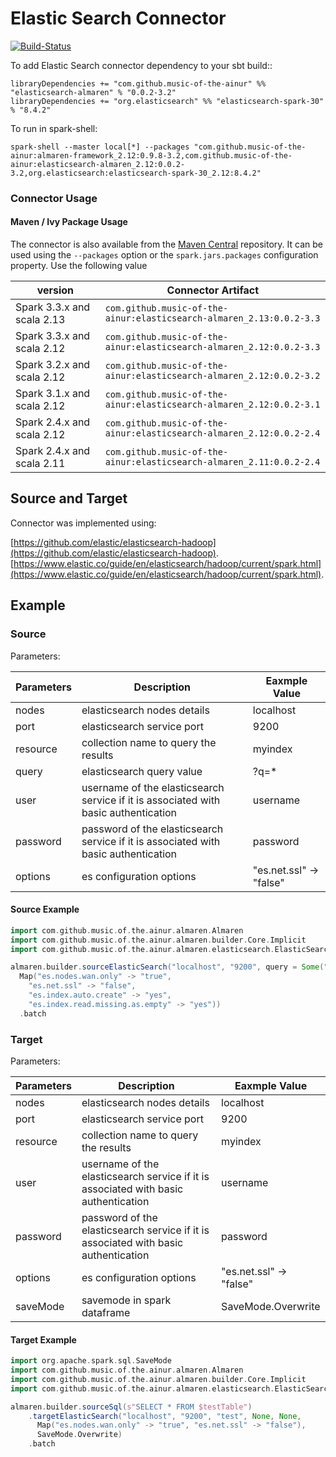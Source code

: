 # Elastic Search Connector

[![Build-Status](https://github.com/modakanalytics/elasticsearch.almaren/actions/workflows/elasticsearch-alamren.yml/badge.svg)](https://github.com/modakanalytics/elasticsearch.almaren/actions/workflows/elasticsearch-alamren.yml)

To add Elastic Search connector dependency to your sbt build::
```
libraryDependencies += "com.github.music-of-the-ainur" %% "elasticsearch-almaren" % "0.0.2-3.2"
libraryDependencies += "org.elasticsearch" %% "elasticsearch-spark-30" % "8.4.2"
```

To run in spark-shell:
```
spark-shell --master local[*] --packages "com.github.music-of-the-ainur:almaren-framework_2.12:0.9.8-3.2,com.github.music-of-the-ainur:elasticsearch-almaren_2.12:0.0.2-3.2,org.elasticsearch:elasticsearch-spark-30_2.12:8.4.2"
```

### Connector Usage

#### Maven / Ivy Package Usage
The connector is also available from the
[Maven Central](https://mvnrepository.com/artifact/com.github.music-of-the-ainur)
repository. It can be used using the `--packages` option or the
`spark.jars.packages` configuration property. Use the following value

| version                    | Connector Artifact                                                   |
|----------------------------|----------------------------------------------------------------------|
| Spark 3.3.x and scala 2.13 | `com.github.music-of-the-ainur:elasticsearch-almaren_2.13:0.0.2-3.3` |
| Spark 3.3.x and scala 2.12 | `com.github.music-of-the-ainur:elasticsearch-almaren_2.12:0.0.2-3.3` |
| Spark 3.2.x and scala 2.12 | `com.github.music-of-the-ainur:elasticsearch-almaren_2.12:0.0.2-3.2` |
| Spark 3.1.x and scala 2.12 | `com.github.music-of-the-ainur:elasticsearch-almaren_2.12:0.0.2-3.1` |
| Spark 2.4.x and scala 2.12 | `com.github.music-of-the-ainur:elasticsearch-almaren_2.12:0.0.2-2.4` |
| Spark 2.4.x and scala 2.11 | `com.github.music-of-the-ainur:elasticsearch-almaren_2.11:0.0.2-2.4` |

## Source and Target

Connector was implemented using: 

[https://github.com/elastic/elasticsearch-hadoop](https://github.com/elastic/elasticsearch-hadoop).
[https://www.elastic.co/guide/en/elasticsearch/hadoop/current/spark.html](https://www.elastic.co/guide/en/elasticsearch/hadoop/current/spark.html).

## Example

### Source

Parameters:

| Parameters | Description                                                                        | Eaxmple Value         |
|------------|------------------------------------------------------------------------------------|-----------------------|
| nodes      | elasticsearch nodes details                                                        | localhost             |
| port       | elasticsearch service port                                                         | 9200                  |
| resource   | collection name to query the results                                               | myindex               |
| query      | elasticsearch query value                                                          | ?q=*                  |  
| user       | username of the elasticsearch service if it is associated with basic authentication | username              |
| password   | password of the elasticsearch service if it is associated with basic authentication | password              |
| options    | es configuration options                                                         | "es.net.ssl" -> "false" |

#### Source Example

```scala
import com.github.music.of.the.ainur.almaren.Almaren
import com.github.music.of.the.ainur.almaren.builder.Core.Implicit
import com.github.music.of.the.ainur.almaren.elasticsearch.ElasticSearch.ElasticSearchImplicit

almaren.builder.sourceElasticSearch("localhost", "9200", query = Some("?q=*"), "test", None, None,
  Map("es.nodes.wan.only" -> "true",
    "es.net.ssl" -> "false",
    "es.index.auto.create" -> "yes",
    "es.index.read.missing.as.empty" -> "yes"))
  .batch
```

### Target

Parameters:


| Parameters | Description                                                                         | Eaxmple Value          |
|------------|-------------------------------------------------------------------------------------|------------------------|
| nodes      | elasticsearch nodes details                                                         | localhost              |
| port       | elasticsearch service port                                                          | 9200                   |
| resource   | collection name to query the results                                                | myindex                |
| user       | username of the elasticsearch service if it is associated with basic authentication | username               |
| password   | password of the elasticsearch service if it is associated with basic authentication | password               |
| options    | es configuration options                                                            | "es.net.ssl" -> "false" |
| saveMode   | savemode in spark dataframe                                                         | SaveMode.Overwrite                        |

#### Target Example

```scala
import org.apache.spark.sql.SaveMode
import com.github.music.of.the.ainur.almaren.Almaren
import com.github.music.of.the.ainur.almaren.builder.Core.Implicit
import com.github.music.of.the.ainur.almaren.elasticsearch.ElasticSearch.ElasticSearchImplicit

almaren.builder.sourceSql(s"SELECT * FROM $testTable")
    .targetElasticSearch("localhost", "9200", "test", None, None,
      Map("es.nodes.wan.only" -> "true", "es.net.ssl" -> "false"),
      SaveMode.Overwrite)
    .batch
```
